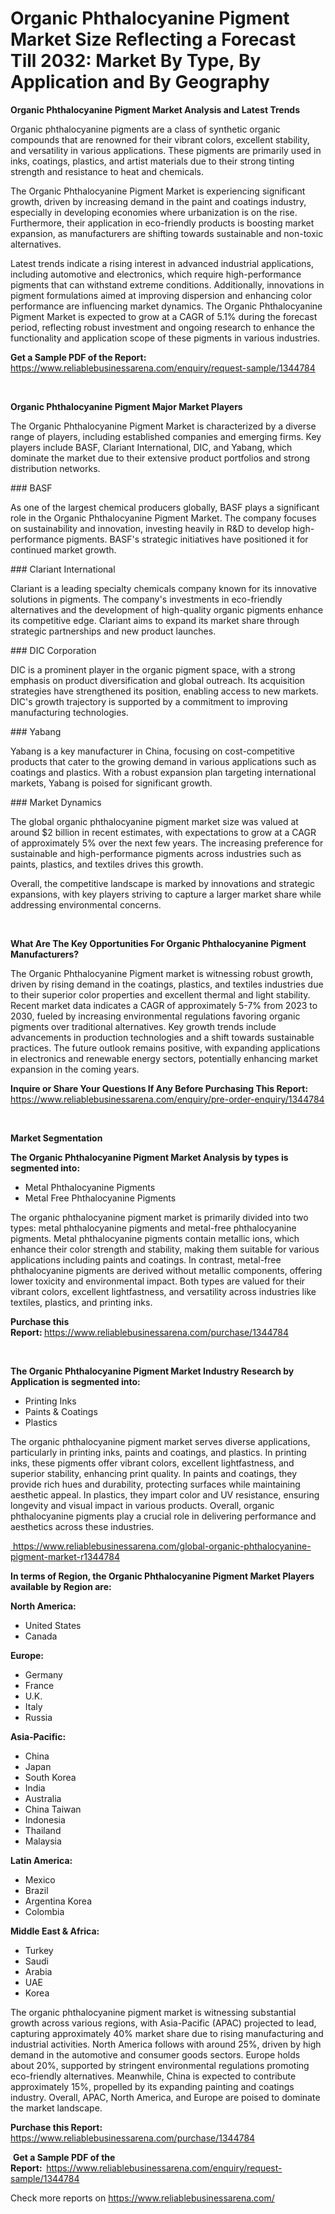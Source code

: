 <p><h1>Organic Phthalocyanine Pigment Market Size Reflecting a Forecast Till 2032: Market By Type, By Application and By Geography</h1></p><p><strong>Organic Phthalocyanine Pigment Market Analysis and Latest Trends</strong></p>
<p><p>Organic phthalocyanine pigments are a class of synthetic organic compounds that are renowned for their vibrant colors, excellent stability, and versatility in various applications. These pigments are primarily used in inks, coatings, plastics, and artist materials due to their strong tinting strength and resistance to heat and chemicals. </p><p>The Organic Phthalocyanine Pigment Market is experiencing significant growth, driven by increasing demand in the paint and coatings industry, especially in developing economies where urbanization is on the rise. Furthermore, their application in eco-friendly products is boosting market expansion, as manufacturers are shifting towards sustainable and non-toxic alternatives.</p><p>Latest trends indicate a rising interest in advanced industrial applications, including automotive and electronics, which require high-performance pigments that can withstand extreme conditions. Additionally, innovations in pigment formulations aimed at improving dispersion and enhancing color performance are influencing market dynamics. The Organic Phthalocyanine Pigment Market is expected to grow at a CAGR of 5.1% during the forecast period, reflecting robust investment and ongoing research to enhance the functionality and application scope of these pigments in various industries.</p></p>
<p><strong>Get a Sample PDF of the Report:&nbsp;</strong> <a href="https://www.reliablebusinessarena.com/enquiry/request-sample/1344784?utm_campaign=3535&utm_medium=2&utm_source=Github&utm_content=ia&utm_term=03042025&utm_id=organic-phthalocyanine-pigment">https://www.reliablebusinessarena.com/enquiry/request-sample/1344784</a></p>
<p>&nbsp;</p>
<p><strong>Organic Phthalocyanine Pigment Major Market Players</strong></p>
<p><p>The Organic Phthalocyanine Pigment Market is characterized by a diverse range of players, including established companies and emerging firms. Key players include BASF, Clariant International, DIC, and Yabang, which dominate the market due to their extensive product portfolios and strong distribution networks.</p><p>### BASF</p><p>As one of the largest chemical producers globally, BASF plays a significant role in the Organic Phthalocyanine Pigment Market. The company focuses on sustainability and innovation, investing heavily in R&D to develop high-performance pigments. BASF's strategic initiatives have positioned it for continued market growth.</p><p>### Clariant International</p><p>Clariant is a leading specialty chemicals company known for its innovative solutions in pigments. The company's investments in eco-friendly alternatives and the development of high-quality organic pigments enhance its competitive edge. Clariant aims to expand its market share through strategic partnerships and new product launches.</p><p>### DIC Corporation</p><p>DIC is a prominent player in the organic pigment space, with a strong emphasis on product diversification and global outreach. Its acquisition strategies have strengthened its position, enabling access to new markets. DIC's growth trajectory is supported by a commitment to improving manufacturing technologies.</p><p>### Yabang</p><p>Yabang is a key manufacturer in China, focusing on cost-competitive products that cater to the growing demand in various applications such as coatings and plastics. With a robust expansion plan targeting international markets, Yabang is poised for significant growth.</p><p>### Market Dynamics</p><p>The global organic phthalocyanine pigment market size was valued at around $2 billion in recent estimates, with expectations to grow at a CAGR of approximately 5% over the next few years. The increasing preference for sustainable and high-performance pigments across industries such as paints, plastics, and textiles drives this growth.</p><p>Overall, the competitive landscape is marked by innovations and strategic expansions, with key players striving to capture a larger market share while addressing environmental concerns.</p></p>
<p>&nbsp;</p>
<p><strong>What Are The Key Opportunities For Organic Phthalocyanine Pigment Manufacturers?</strong></p>
<p><p>The Organic Phthalocyanine Pigment market is witnessing robust growth, driven by rising demand in the coatings, plastics, and textiles industries due to their superior color properties and excellent thermal and light stability. Recent market data indicates a CAGR of approximately 5-7% from 2023 to 2030, fueled by increasing environmental regulations favoring organic pigments over traditional alternatives. Key growth trends include advancements in production technologies and a shift towards sustainable practices. The future outlook remains positive, with expanding applications in electronics and renewable energy sectors, potentially enhancing market expansion in the coming years.</p></p>
<p><strong>Inquire or Share Your Questions If Any Before Purchasing This Report:</strong> <a href="https://www.reliablebusinessarena.com/enquiry/pre-order-enquiry/1344784?utm_campaign=3535&utm_medium=2&utm_source=Github&utm_content=ia&utm_term=03042025&utm_id=organic-phthalocyanine-pigment">https://www.reliablebusinessarena.com/enquiry/pre-order-enquiry/1344784</a></p>
<p>&nbsp;</p>
<p><strong>Market Segmentation</strong></p>
<p><strong>The Organic Phthalocyanine Pigment Market Analysis by types is segmented into:</strong></p>
<p><ul><li>Metal Phthalocyanine Pigments</li><li>Metal Free Phthalocyanine Pigments</li></ul></p>
<p><p>The organic phthalocyanine pigment market is primarily divided into two types: metal phthalocyanine pigments and metal-free phthalocyanine pigments. Metal phthalocyanine pigments contain metallic ions, which enhance their color strength and stability, making them suitable for various applications including paints and coatings. In contrast, metal-free phthalocyanine pigments are derived without metallic components, offering lower toxicity and environmental impact. Both types are valued for their vibrant colors, excellent lightfastness, and versatility across industries like textiles, plastics, and printing inks.</p></p>
<p><strong>Purchase this Report:&nbsp;</strong><a href="https://www.reliablebusinessarena.com/purchase/1344784?utm_campaign=3535&utm_medium=2&utm_source=Github&utm_content=ia&utm_term=03042025&utm_id=organic-phthalocyanine-pigment">https://www.reliablebusinessarena.com/purchase/1344784</a></p>
<p>&nbsp;</p>
<p><strong>The Organic Phthalocyanine Pigment Market Industry Research by Application is segmented into:</strong></p>
<p><ul><li>Printing Inks</li><li>Paints & Coatings</li><li>Plastics</li></ul></p>
<p><p>The organic phthalocyanine pigment market serves diverse applications, particularly in printing inks, paints and coatings, and plastics. In printing inks, these pigments offer vibrant colors, excellent lightfastness, and superior stability, enhancing print quality. In paints and coatings, they provide rich hues and durability, protecting surfaces while maintaining aesthetic appeal. In plastics, they impart color and UV resistance, ensuring longevity and visual impact in various products. Overall, organic phthalocyanine pigments play a crucial role in delivering performance and aesthetics across these industries.</p></p>
<p><a href="https://www.reliablebusinessarena.com/global-organic-phthalocyanine-pigment-market-r1344784?utm_campaign=3535&utm_medium=2&utm_source=Github&utm_content=ia&utm_term=03042025&utm_id=organic-phthalocyanine-pigment">&nbsp;https://www.reliablebusinessarena.com/global-organic-phthalocyanine-pigment-market-r1344784</a></p>
<p><strong>In terms of Region, the Organic Phthalocyanine Pigment Market Players available by Region are:</strong></p>
<p>
    <p> <strong> North America: </strong>
        <ul>
            <li>United States</li>
            <li>Canada</li>
        </ul>
        </p> 
    <p> <strong> Europe: </strong>
        <ul>
            <li>Germany</li>
            <li>France</li>
            <li>U.K.</li>
            <li>Italy</li>
            <li>Russia</li>
        </ul>
        </p> 
    <p> <strong> Asia-Pacific: </strong>
        <ul>
            <li>China</li>
            <li>Japan</li>
            <li>South Korea</li>
            <li>India</li>
            <li>Australia</li>
            <li>China Taiwan</li>
            <li>Indonesia</li>
            <li>Thailand</li>
            <li>Malaysia</li>
        </ul>
        </p> 
    <p> <strong> Latin America: </strong>
        <ul>
            <li>Mexico</li>
            <li>Brazil</li>
            <li>Argentina Korea</li>
            <li>Colombia</li>
        </ul>
        </p> 
    <p> <strong> Middle East & Africa: </strong>
        <ul>
            <li>Turkey</li>
            <li>Saudi</li>
            <li>Arabia</li>
            <li>UAE</li>
            <li>Korea</li>
        </ul>
    </p>
    </p>
<p><p>The organic phthalocyanine pigment market is witnessing substantial growth across various regions, with Asia-Pacific (APAC) projected to lead, capturing approximately 40% market share due to rising manufacturing and industrial activities. North America follows with around 25%, driven by high demand in the automotive and consumer goods sectors. Europe holds about 20%, supported by stringent environmental regulations promoting eco-friendly alternatives. Meanwhile, China is expected to contribute approximately 15%, propelled by its expanding painting and coatings industry. Overall, APAC, North America, and Europe are poised to dominate the market landscape.</p></p>
<p><strong>Purchase this Report: </strong><a href="https://www.reliablebusinessarena.com/purchase/1344784?utm_campaign=3535&utm_medium=2&utm_source=Github&utm_content=ia&utm_term=03042025&utm_id=organic-phthalocyanine-pigment">https://www.reliablebusinessarena.com/purchase/1344784</a></p>
<p>&nbsp;<strong>Get a Sample PDF of the Report:&nbsp;&nbsp;</strong><a href="https://www.reliablebusinessarena.com/enquiry/request-sample/1344784?utm_campaign=3535&utm_medium=2&utm_source=Github&utm_content=ia&utm_term=03042025&utm_id=organic-phthalocyanine-pigment">https://www.reliablebusinessarena.com/enquiry/request-sample/1344784</a></p>
<p><strong></strong></p>
<p>Check more reports on <a href="https://www.reliablebusinessarena.com/?utm_campaign=3535&utm_medium=2&utm_source=Github&utm_content=ia&utm_term=03042025&utm_id=organic-phthalocyanine-pigment">https://www.reliablebusinessarena.com/</a></p>